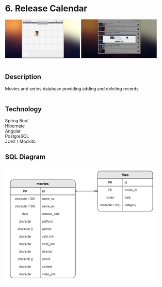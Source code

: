 # 6. Release Calendar

<div>
  <img src="image01.jpg" width="49%">
  <img src="image02.jpg" width="49.5%">
</div> <br>

## Description
Movies and series database providing adding and deleting records <br> <br>

## Technology
Spring Boot <br>
Hibernate <br>
Angular <br>
PostgreSQL <br>
JUnit / Mockito <br>

## SQL Diagram
<img src="sql.png">
